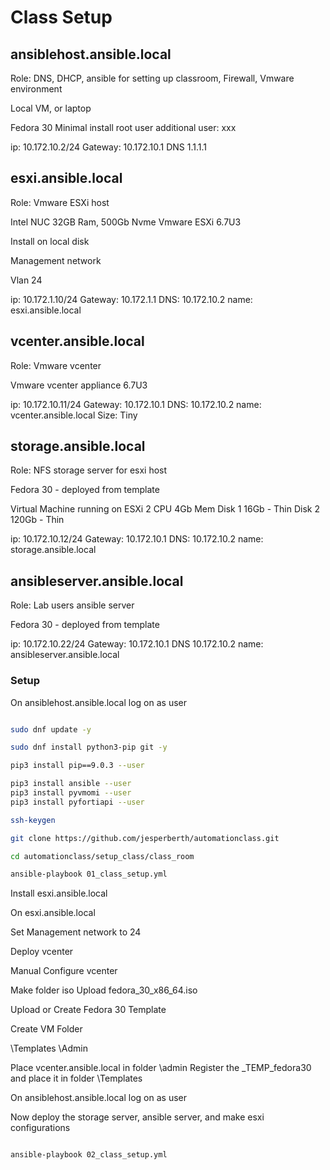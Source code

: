 # Class Setup

## ansiblehost.ansible.local

Role: DNS, DHCP, ansible for setting up classroom, Firewall, Vmware environment

Local VM, or laptop

Fedora 30
Minimal install
root user
additional user: xxx

ip: 10.172.10.2/24
Gateway: 10.172.10.1
DNS 1.1.1.1

## esxi.ansible.local

Role: Vmware ESXi host

Intel NUC
32GB Ram, 500Gb Nvme
Vmware ESXi 6.7U3

Install on local disk

Management network

Vlan 24

ip: 10.172.1.10/24
Gateway: 10.172.1.1
DNS: 10.172.10.2
name: esxi.ansible.local

## vcenter.ansible.local

Role: Vmware vcenter

Vmware vcenter appliance 6.7U3

ip: 10.172.10.11/24
Gateway: 10.172.10.1
DNS: 10.172.10.2
name: vcenter.ansible.local
Size: Tiny

## storage.ansible.local

Role: NFS storage server for esxi host

Fedora 30 - deployed from template

Virtual Machine running on ESXi
2 CPU
4Gb Mem
Disk 1 16Gb - Thin
Disk 2 120Gb - Thin

ip: 10.172.10.12/24
Gateway: 10.172.10.1
DNS: 10.172.10.2
name: storage.ansible.local

## ansibleserver.ansible.local

Role: Lab users ansible server

Fedora 30 - deployed from template

ip: 10.172.10.22/24
Gateway: 10.172.10.1
DNS 10.172.10.2
name: ansibleserver.ansible.local

### Setup

On ansiblehost.ansible.local log on as user

```bash

sudo dnf update -y

sudo dnf install python3-pip git -y

pip3 install pip==9.0.3 --user

pip3 install ansible --user
pip3 install pyvmomi --user
pip3 install pyfortiapi --user

ssh-keygen

git clone https://github.com/jesperberth/automationclass.git

cd automationclass/setup_class/class_room

ansible-playbook 01_class_setup.yml

```

Install esxi.ansible.local

On esxi.ansible.local

Set Management network to 24

Deploy vcenter

Manual Configure vcenter

Make folder iso
Upload fedora_30_x86_64.iso

Upload or Create Fedora 30 Template

Create VM Folder

\Templates
\Admin

Place vcenter.ansible.local in folder \admin
Register the _TEMP_fedora30 and place it in folder \Templates

On ansiblehost.ansible.local log on as user

Now deploy the storage server, ansible server, and make esxi configurations

```bash

ansible-playbook 02_class_setup.yml

```
